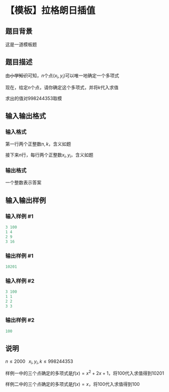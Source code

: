 # 【模板】拉格朗日插值

## 题目背景

这是一道模板题

## 题目描述

由~~小学知识~~可知，$n$个点$(x_i,y_i)$可以唯一地确定一个多项式

现在，给定$n$个点，请你确定这个多项式，并将$k$代入求值

求出的值对$998244353$取模

## 输入输出格式

### 输入格式

第一行两个正整数$n,k$，含义如题

接下来$n$行，每行两个正整数$x_i,y_i$，含义如题

### 输出格式

一个整数表示答案

## 输入输出样例

### 输入样例 #1

```cpp
3 100
1 4
2 9
3 16
```


### 输出样例 #1

```cpp
10201
```


### 输入样例 #2

```cpp
3 100
1 1
2 2
3 3
```


### 输出样例 #2

```cpp
100
```


## 说明

$n \leq 2000 \; \; \; x_i,y_i,k \leq 998244353$

样例一中的三个点确定的多项式是$f(x)=x^2+2x+1$，将$100$代入求值得到$10201$

样例二中的三个点确定的多项式是$f(x)=x$，将$100$代入求值得到$100$

